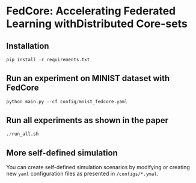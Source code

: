 # FedCore: Accelerating Federated Learning withDistributed Core-sets

## Installation

```Python
pip install -r requirements.txt
```

## Run an experiment on MINIST dataset with FedCore

```Python
python main.py --cf config/mnist_fedcore.yaml
```

## Run all experiments as shown in the paper

```Python
./run_all.sh
```

## More self-defined simulation

You can create self-defined simulation scenarios by modifying or creating new `yaml` configuration files as presented in `/configs/*.ymal`.
